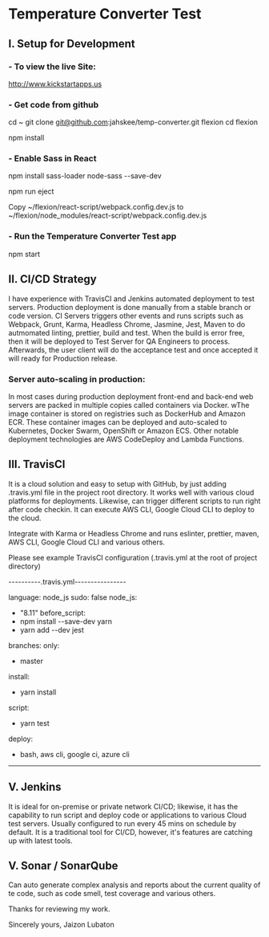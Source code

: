 # Temperature Converter Test 


## I. Setup for Development

### - To view the live Site:

http://www.kickstartapps.us

### - Get code from github

  cd ~
  git clone git@github.com:jahskee/temp-converter.git flexion
  cd flexion

  npm install


### - Enable Sass in React

  npm install sass-loader node-sass --save-dev
  
  npm run eject

   Copy ~/flexion/react-script/webpack.config.dev.js to
   ~/flexion/node_modules/react-script/webpack.config.dev.js


### - Run the Temperature Converter Test app

  npm start



## II. CI/CD Strategy

I have experience with TravisCI and Jenkins automated deployment to test servers. Production deployment is done manually   from a stable branch or code version. CI Servers triggers other events and runs scripts such as Webpack, Grunt, Karma, 
Headless Chrome, Jasmine, Jest, Maven to do autmomated linting, prettier, build and test. When the build is error free, then it will be deployed to Test Server for QA Engineers to process. Afterwards, the user client will do the acceptance test and once accepted it will ready for Production release. 


### Server auto-scaling in production:

In most cases during production deployment front-end and back-end web servers  are packed in multiple copies called containers via Docker. wThe image container is stored on registries such as DockerHub and Amazon ECR. These container images can be deployed and auto-scaled to Kubernetes, Docker Swarm, OpenShift or Amazon ECS. Other notable deployment technologies are AWS CodeDeploy and Lambda Functions.  


## III. TravisCI 

It is a cloud solution and easy to setup with GitHub, by just adding .travis.yml file in the project root directory.  It works well with various cloud platforms for deployments. Likewise, can trigger different scripts to run right after code checkin. It can execute AWS CLI, Google Cloud CLI to deploy to the cloud.   


Integrate with Karma or Headless Chrome and runs eslinter, prettier, maven, AWS CLI, Google Cloud CLI and various others. 

Please see example TravisCI configuration (.travis.yml at the root of project directory)

----------.travis.yml----------------

language: node_js
sudo: false
node_js:
  - "8.11"
before_script: 
  - npm install --save-dev yarn
  - yarn add --dev jest

branches:
   only:
   - master

install:  
  - yarn install
 
script:
  - yarn test

deploy:
  - bash, aws cli, google ci, azure cli
     
-----------------------------

## V. Jenkins

It is ideal for on-premise or private network CI/CD; likewise, it has the capability to run script and deploy code or applications to various Cloud test servers. Usually configured to run every 45 mins on schedule by default.  It is a traditional tool for CI/CD, however, it's features are catching up with latest tools.


## V. Sonar / SonarQube

Can auto generate complex analysis and reports about the current quality of te code, such as code smell, test coverage and various others.



Thanks for reviewing my work.


Sincerely yours,
Jaizon Lubaton
